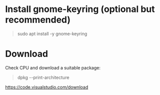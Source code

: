 # Install gnome-keyring (optional but recommended)

> sudo apt install -y gnome-keyring

# Download

Check CPU and download a suitable package:

> dpkg --print-architecture

https://code.visualstudio.com/download
